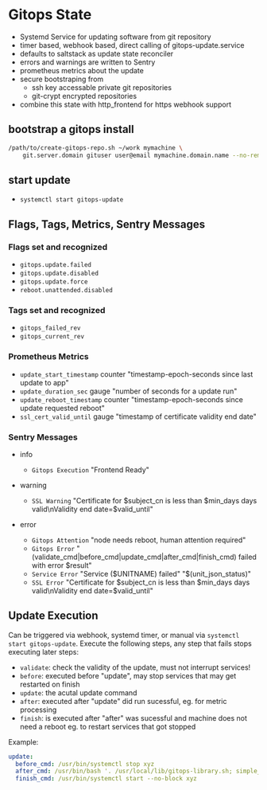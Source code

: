 # Gitops State

+ Systemd Service for updating software from git repository
+ timer based, webhook based, direct calling of gitops-update.service
+ defaults to saltstack as update state reconciler
+ errors and warnings are written to Sentry
+ prometheus metrics about the update
+ secure bootstraping from
  + ssh key accessable private git repositories
  + git-crypt encrypted repositories
+ combine this state with http_frontend for https webhook support

## bootstrap a gitops install

```sh
/path/to/create-gitops-repo.sh ~/work mymachine \
    git.server.domain gituser user@email mymachine.domain.name --no-remote
```
## start update

+ `systemctl start gitops-update`

## Flags, Tags, Metrics, Sentry Messages

### Flags set and recognized

+ `gitops.update.failed`
+ `gitops.update.disabled`
+ `gitops.update.force`
+ `reboot.unattended.disabled`

### Tags set and recognized

+ `gitops_failed_rev`
+ `gitops_current_rev`

### Prometheus Metrics

+ `update_start_timestamp` counter "timestamp-epoch-seconds since last update to app"
+ `update_duration_sec` gauge "number of seconds for a update run"
+ `update_reboot_timestamp` counter "timestamp-epoch-seconds since update requested reboot"
+ `ssl_cert_valid_until` gauge "timestamp of certificate validity end date"

### Sentry Messages

+ info
  + `Gitops Execution` "Frontend Ready"

+ warning
  + `SSL Warning` "Certificate for $subject_cn is less than $min_days days valid\nValidity end date=$valid_until"

+ error
  + `Gitops Attention` "node needs reboot, human attention required"
  + `Gitops Error` "(validate_cmd|before_cmd|update_cmd|after_cmd|finish_cmd) failed with error $result"
  + `Service Error` "Service ($UNITNAME) failed" "$(unit_json_status)"
  + `SSL Error` "Certificate for $subject_cn is less than $min_days days valid\nValidity end date=$valid_until"

## Update Execution

Can be triggered via webhook, systemd timer, or manual via `systemctl start gitops-update`.
Execute the following steps, any step that fails stops executing later steps:

+ `validate`: check the validity of the update, must not interrupt services!
+ `before`: executed before "update", may stop services that may get restarted on finish
+ `update`: the acutal update command
+ `after`: executed after "update" did run sucessful, eg. for metric processing
+ `finish`: is executed after "after" was sucessful and machine does not need a reboot
            eg. to restart services that got stopped

Example:
```yaml
update:
  before_cmd: /usr/bin/systemctl stop xyz
  after_cmd: /usr/bin/bash '. /usr/local/lib/gitops-library.sh; simple_metric test_update_run counter "timestamp of update run" "$(date +%s)"'
  finish_cmd: /usr/bin/systemctl start --no-block xyz
```
